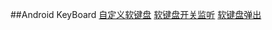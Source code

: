 ##Android KeyBoard
[自定义软键盘](https://github.com/xuejinwei/NumberKeyboard)
[软键盘开关监听](https://github.com/AzimoLabs/AndroidKeyboardWatcher)
[软键盘弹出](https://github.com/taoliuh/CoordinateKeyboard)